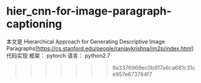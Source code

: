 # hier_cnn-for-image-paragraph-captioning
本文是 Hierarchical Approach for Generating Descriptive Image Paragraphs[https://cs.stanford.edu/people/ranjaykrishna/im2p/index.html] 代码实现<bt/>
框架： pytorch
语言： python2.7


>>>>>>> 9a3376969ec0b917a6ca681c31ce957e673784f7
